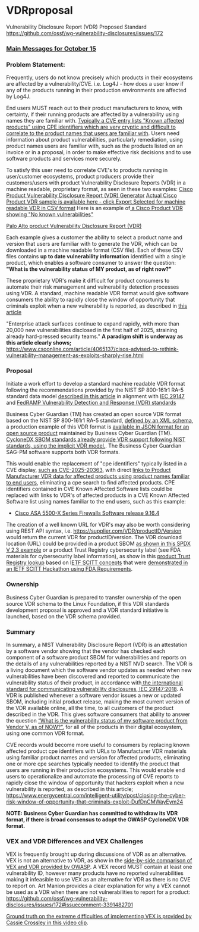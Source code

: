 # VDRproposal
Vulnerability Disclosure Report (VDR) Proposed Standard https://github.com/ossf/wg-vulnerability-disclosures/issues/172

### [Main Messages for October 15](https://github.com/rjb4standards/VDRproposal/blob/main/VDRproposal-Messages.pdf)

### Problem Statement:
Frequently, users do not know precisely which products in their ecosystems are affected by a vulnerability/CVE. i.e. Log4J - how does a user know if any of the products running in their production environments are affected by Log4J. 

End users MUST reach out to their product manufacturers to know, with certainty, if their running products are affected by a vulnerability using names they are familiar with. [Typically a CVE entry lists "Known affected products" using CPE identifiers which are very cryptic and difficult to correlate to the product names that users are familiar with](https://nvd.nist.gov/vuln/detail/CVE-2025-20363). Users need information about product vulnerabilities, particularly remediation, using product names users are familiar with, such as the products listed on an invoice or in a proposal, in order to make effective risk decisions and to use software products and services more securely.

To satisfy this user need to correlate CVE's to products running in user/customer ecosystems, product producers provide their customers/users with product Vulnerability Disclosure Reports (VDR) in a machine readable, proprietary format, as seen in these two examples:
[Cisco Product Vulnerability Disclosure Report (VDR) Generator](https://sec.cloudapps.cisco.com/security/center/softwarechecker.x)
[Actual Cisco Product VDR sample is available here - click Export Selected for machine readable VDR in CSV format](https://sec.cloudapps.cisco.com/security/center/softwarechecker.x?productSelected=ASA&selectedMethod=A&captchaPage=true&platformCode=277437&versionNamesSelected=9.16.4&allAdvisoriesSelectedByTree=N&advisoryType=0&iosBundleId=cisco-sa-20250924-bundle&isFewCheckBoxChecked1=false&isNoneCheckBoxsChecked1=true#~onStep3)
Here is an example of[ a Cisco Product VDR showing "No known vulnerabilities"](https://sec.cloudapps.cisco.com/security/center/softwarechecker.x?productSelected=ASA&selectedMethod=A&captchaPage=true&platformCode=277437&versionNamesSelected=9.16.4.85&allAdvisoriesSelectedByTree=N&advisoryType=0&iosBundleId=cisco-sa-20250924-bundle&isFewCheckBoxChecked1=false&isNoneCheckBoxsChecked1=true#~onStep3)

[Palo Alto product Vulnerability Disclosure Report (VDR)](https://security.paloaltonetworks.com/)

Each example gives a customer the ability to select a product name and version that users are familiar with to generate the VDR, which can be downloaded in a machine readable format (CSV file). Each of these CSV files contains **up to date vulnerability information** identified with a single product, which enables a software consumer to answer the question: **"What is the vulnerability status of MY product, as of right now?"**

These proprietary VDR's make it difficult for product consumers to automate their risk management and vulnerability detection processes using VDR. A standard, machine readable VDR format would give software consumers the ability to rapidly close the window of opportunity that criminals exploit when a new vulnerability is reported, as described in [this article ](https://www.energycentral.com/intelligent-utility/post/closing-the-cyber-risk-window-of-opportunity-that-criminals-exploit-DufDnCMWayEym24)

"Enterprise attack surfaces continue to expand rapidly, with more than 20,000 new vulnerabilities disclosed in the first half of 2025, straining already hard-pressed security teams." **A paradigm shift is underway as this article clearly shows;** https://www.csoonline.com/article/4065137/cisos-advised-to-rethink-vulnerability-management-as-exploits-sharply-rise.html


### Proposal

Initiate a work effort to develop a standard machine readable VDR format following the recommendations provided by the NIST SP 800-161r1 RA-5 standard data model [described in this article](https://www.energycentral.com/intelligent-utility/post/what-is-a-nist-sbom-vulnerability-disclosure-report-vdr-C1A40dhnYZxARMa) in alignment with [IEC 29147](https://www.iso.org/obp/ui/#iso:std:iso-iec:29147:ed-2:v1:en) and [FedRAMP Vulnerability Detection and Response (VDR) standards](https://github.com/FedRAMP/docs/blob/main/markdown/FRMR.VDR.vulnerability-detection-and-response.md)

Business Cyber Guardian (TM) has created an open source VDR format based on the NIST SP 800-161r1 RA-5 standard, [defined by an XML schema](https://raw.githubusercontent.com/rjb4standards/REA-Products/refs/heads/master/SAGVulnDisclosure_V214.xsd), a production example of this VDR format is [available in JSON format for an open source product](https://raw.githubusercontent.com/rjb4standards/CISASAGReader/refs/heads/main/CISASAGReader-V1_0_4-VDR.json) maintained by Business Cyber Guardian (TM). [CycloneDX SBOM standards already provide VDR support following NIST standards, using the implicit VDR model.](https://cyclonedx.org/capabilities/vdr/). The Business Cyber Guardian SAG-PM software supports both VDR formats.

This would enable the replacement of "cpe identifiers" typically listed in a CVE display, [such as CVE-2025-20363](https://nvd.nist.gov/vuln/detail/CVE-2025-20363), with direct [links to Product Manufacturer VDR data for affected products using product names familiar to end users](https://sec.cloudapps.cisco.com/security/center/softwarechecker.x?productSelected=ASA&selectedMethod=A&captchaPage=true&platformCode=277437&versionNamesSelected=9.16.4&allAdvisoriesSelectedByTree=N&advisoryType=0&iosBundleId=cisco-sa-20250924-bundle&isFewCheckBoxChecked1=false&isNoneCheckBoxsChecked1=true#~onStep3), eliminating a cpe search to find affected products. CPE identifiers contained in CVE Known Affected Software lists could be replaced with links to VDR's of affected products in a CVE Known Affected Software list using names familiar to the end users, such as this example:

- [Cisco ASA 5500-X Series Firewalls Software release 9.16.4](https://sec.cloudapps.cisco.com/security/center/softwarechecker.x?productSelected=ASA&selectedMethod=A&captchaPage=true&platformCode=277437&versionNamesSelected=9.16.4&allAdvisoriesSelectedByTree=N&advisoryType=0&iosBundleId=cisco-sa-20250924-bundle&isFewCheckBoxChecked1=false&isNoneCheckBoxsChecked1=true#~onStep3)

The creation of a well known URL for VDR's may also be worth considering using REST API syntax, i.e. https://supplier.com/VDR/productID/Version would return the current VDR for productID/version. The VDR download location (URL) could be provided in a product SBOM [as shown in this SPDX V 2.3 example](https://spdx.github.io/spdx-spec/v2.3/how-to-use/#k19-linking-to-an-sbom-vulnerability-report-for-a-software-product-per-nist-executive-order-14028) or a product Trust Registry cybersecurity label (see FDA materials for cybersecurity label information), as show in this [product Trust Registry lookup](https://softwareassuranceguardian.com/labellink/getTrustedProductLabel?ProductID=BDFD6504A6D994F1ACDBF28E863D20C7B5CB69A72113403B5DE0784A537B27C6&html=1) based on I[ETF SCITT concepts](https://www.energycentral.com/intelligent-utility/post/an-international-trust-registry-demonstration-is-a-success-ENajTxqSuVCnTrg) that were [demonstrated in an IETF SCITT Hackathon using FDA Requirements](https://wiki.ietf.org/meeting/117/hackathon#ProjectsIncludedinHackathon).

### Ownership
Business Cyber Guardian is prepared to transfer ownership of the open source VDR schema to the Linux Foundation, if this VDR standards development proposal is approved and a VDR standard initiative is launched, based on the VDR schema provided.

### Summary
In summary, a NIST Vulnerability Disclosure Report (VDR) is an attestation by a software vendor showing that the vendor has checked each component of a software product SBOM for vulnerabilities and reports on the details of any vulnerabilities reported by a NIST NVD search. The VDR is a living document which the software vendor updates as needed when new vulnerabilities have been discovered and reported to communicate the vulnerability status of their product, in accordance with[ the international standard for communicating vulnerability disclosures, IEC 29147:2018](https://www.iso.org/obp/ui/#iso:std:iso-iec:29147:ed-2:v1:en). A VDR is published whenever a software vendor issues a new or updated SBOM, including initial product release, making the  most current version of the  VDR available online, all the time, to all customers of the product described in the VDR. This gives software consumers that ability to answer the question [“What is the vulnerability status of my software product from Vendor V, as of NOW?”.](https://energycentral.com/c/pip/sbom-vulnerability-attestations-%E2%80%93-carfax-sbom%E2%80%99s) for all of the products in their digital ecosystem, using one common VDR format. 

CVE records would become more useful to consumers by replacing known affected product cpe identifiers with URLs to Manufacturer VDR materials using familiar product names and version for affected products, eliminating one or more cpe searches typically needed to identify the product that users are running in their production ecosystems. This would enable end users to operationalize and automate the processing of CVE reports to rapidly close the window of opportunity that hackers exploit when a new vulnerability is reported, as described in this article; https://www.energycentral.com/intelligent-utility/post/closing-the-cyber-risk-window-of-opportunity-that-criminals-exploit-DufDnCMWayEym24 

**NOTE: Business Cyber Guardian has committed to withdraw its VDR format, if there is broad consensus to adopt the OWASP CycloneDX VDR format.**

### VEX and VDR Differences and VEX Challenges

VEX is frequently brought up during discussions of VDR as an alternative. VEX is not an alternative to VDR, as show in the [side-by-side comparison of VEX and VDR provided by OWASP](https://owasp.org/blog/2023/02/07/vdr-vex-comparison).  A VEX record MUST contain at least one vulnerability ID, however many products have no reported vulnerabilities making it infeasible to use VEX as an alternative for VDR as there is no CVE to report on. Art Manion provides a clear explanation for why a VEX cannot be used as a VDR when there are not vulnerabilities to report for a product: https://github.com/ossf/wg-vulnerability-disclosures/issues/172#issuecomment-3391482701


[Ground truth on the extreme difficulties of implementing VEX is provided by Cassie Crossley in this video clip](https://www.youtube.com/watch?v=j9MB7oaq8aI&t=3634s).



